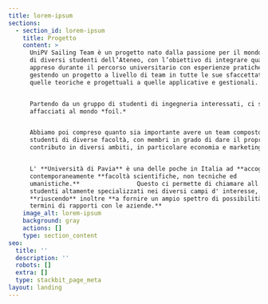 ```yaml
---
title: lorem-ipsum
sections:
  - section_id: lorem-ipsum
    title: Progetto
    content: >
      UniPV Sailing Team è un progetto nato dalla passione per il mondo velico
      di diversi studenti dell’Ateneo, con l’obiettivo di integrare quanto
      appreso durante il percorso universitario con esperienze pratiche,
      gestendo un progetto a livello di team in tutte le sue sfaccettature, da
      quelle teoriche e progettuali a quelle applicative e gestionali.


      Partendo da un gruppo di studenti di ingegneria interessati, ci siamo
      affacciati al mondo *foil.*


      Abbiamo poi compreso quanto sia importante avere un team composto da
      studenti di diverse facoltà, con membri in grado di dare il proprio
      contributo in diversi ambiti, in particolare economia e marketing.


      L' **Università di Pavia** è una delle poche in Italia ad **accoglie**re
      contemporaneamente **facoltà scientifiche, non tecniche ed
      umanistiche.**                Questo ci permette di chiamare all' azione
      studenti altamente specializzati nei diversi campi d' interesse,
      **riuscendo** inoltre **a fornire un ampio spettro di possibilità in
      termini di rapporti con le aziende.**
    image_alt: lorem-ipsum
    background: gray
    actions: []
    type: section_content
seo:
  title: ''
  description: ''
  robots: []
  extra: []
  type: stackbit_page_meta
layout: landing
---
```

